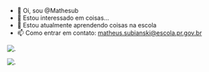 - 👋 Oi, sou @Mathesub
- 👀 Estou interessado em coisas...
- 🌱 Estou atualmente aprendendo coisas na escola
- 📫 Como entrar em contato: matheus.subianski@escola.pr.gov.br

![.](https://media.tenor.com/ZuXnTDxIbjQAAAAC/shocked-shocked-cat.gif)

![.](https://media.tenor.com/lPcexeCDyZ8AAAAd/gentleman-giga-chad.gif)
